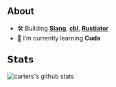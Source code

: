 ## About 
- 🛠️ Building [**Slang**](https://www.theslang.app/), [**cbl**](https://github.com/CarterMcClellan/cbl), [**Rustiator**](https://github.com/CarterMcClellan/Rustiator)
- 🌱 I’m currently learning **Cuda**

## 𝗦𝘁𝗮𝘁𝘀
![carters's github stats](https://github-readme-stats.vercel.app/api/top-langs/?username=cartermcclellan&layout=compact&hide_border=true&theme=darcula&bg_color=00000000&langs_count=6&hide=jupyter%20notebook,tex,css,php,gnuplot,makefile,scss,html)
